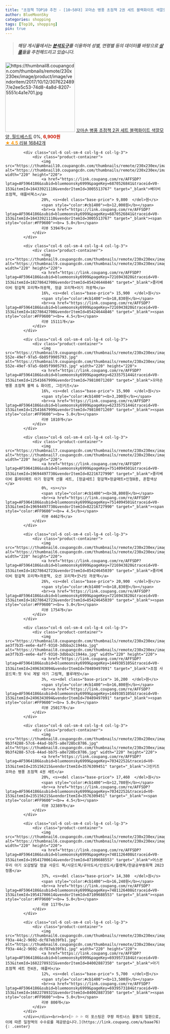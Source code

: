```yaml
---
title: "초점책 TOP10 추천 - [10~50대] 꼬마손 병풍 초점책 2권 세트 블랙화이트 색깔모양, 월드베스트"
author: BlueMoonSky
categories: shopping
tags: [Top10, shopping]
pin: true
---
```


> ##### 해당 게시물에서는 [**분석도구**](https://itemscout.io/)를 이용하여 **성별**, **연령별** 등의 데이터를 바탕으로 [**상품**](https://link.coupang.com/a/baae76)들을 추천해드리고 있습니다.
<div class="container"><div class="row">
            <div class="col-6 col-sm-4 col-lg-4 col-lg-3">
                <div class="product-container">
                    <img src="https://thumbnail8.coupangcdn.com/thumbnails/remote/230x230ex/image/product/image/vendoritem/2017/10/12/3076224897/e2ee5c53-74d8-4a8d-8207-5551c4a1e701.jpg" alt="https://thumbnail8.coupangcdn.com/thumbnails/remote/230x230ex/image/product/image/vendoritem/2017/10/12/3076224897/e2ee5c53-74d8-4a8d-8207-5551c4a1e701.jpg" width="220" height="220">
                    <a href="https://link.coupang.com/re/AFFSDP?lptag=AF5964186&subid=bluemoonsky6999&pageKey=70342254&traceid=V0-153&itemId=235156218&vendorItemId=3576309450" target="_blank">꼬마손 병풍 초점책 2권 세트 블랙화이트 색깔모양, 월드베스트</a>
                    0%, <s></s> 
                    <span style="color:#cb1400"><b>6,900원</b></span>
                    <br><a href="https://link.coupang.com/re/AFFSDP?lptag=AF5964186&subid=bluemoonsky6999&pageKey=70342254&traceid=V0-153&itemId=235156218&vendorItemId=3576309450" target="_blank"><span style="color:#FF9600"><b>★ 4.5</b></span>
                    리뷰 16842개</a>
                </div>
            </div>
            
            <div class="col-6 col-sm-4 col-lg-4 col-lg-3">
                <div class="product-container">
                    <img src="https://thumbnail10.coupangcdn.com/thumbnails/remote/230x230ex/image/vendor_inventory/1940/2d74d337ed40ad725a266ef41bc49179d51fa13c38fafad694ee96cd685a.jpg" alt="https://thumbnail10.coupangcdn.com/thumbnails/remote/230x230ex/image/vendor_inventory/1940/2d74d337ed40ad725a266ef41bc49179d51fa13c38fafad694ee96cd685a.jpg" width="220" height="220">
                    <a href="https://link.coupang.com/re/AFFSDP?lptag=AF5964186&subid=bluemoonsky6999&pageKey=6870526841&traceid=V0-153&itemId=16433921110&vendorItemId=3005513767" target="_blank">베이비 초점책, 애플비북스</a>
                    20%, <s><del class="base-price"> 9,800  </del>원</s> 
                    <span style="color:#cb1400"><b>12,000원</b></span>
                    <br><a href="https://link.coupang.com/re/AFFSDP?lptag=AF5964186&subid=bluemoonsky6999&pageKey=6870526841&traceid=V0-153&itemId=16433921110&vendorItemId=3005513767" target="_blank"><span style="color:#FF9600"><b>★ 5.0</b></span>
                    리뷰 5394개</a>
                </div>
            </div>
            
            <div class="col-6 col-sm-4 col-lg-4 col-lg-3">
                <div class="product-container">
                    <img src="https://thumbnail9.coupangcdn.com/thumbnails/remote/230x230ex/image/vendor_inventory/8216/981e259e3509af84728217eebfc491236ddebeb27799cd04de8b876d151b.jpg" alt="https://thumbnail9.coupangcdn.com/thumbnails/remote/230x230ex/image/vendor_inventory/8216/981e259e3509af84728217eebfc491236ddebeb27799cd04de8b876d151b.jpg" width="220" height="220">
                    <a href="https://link.coupang.com/re/AFFSDP?lptag=AF5964186&subid=bluemoonsky6999&pageKey=7216943820&traceid=V0-153&itemId=18278642700&vendorItemId=85424644846" target="_blank">졸리베이비 헝겊책 꼬리책+까꿍책, 정글 꼬리책+아기 까꿍책</a>
                    16%, <s><del class="base-price"> 15,900  </del>원</s> 
                    <span style="color:#cb1400"><b>18,830원</b></span>
                    <br><a href="https://link.coupang.com/re/AFFSDP?lptag=AF5964186&subid=bluemoonsky6999&pageKey=7216943820&traceid=V0-153&itemId=18278642700&vendorItemId=85424644846" target="_blank"><span style="color:#FF9600"><b>★ 4.5</b></span>
                    리뷰 15111개</a>
                </div>
            </div>
            
            <div class="col-6 col-sm-4 col-lg-4 col-lg-3">
                <div class="product-container">
                    <img src="https://thumbnail9.coupangcdn.com/thumbnails/remote/230x230ex/image/retail/images/2021/12/13/15/5/5b74a8db-552e-49ef-97a5-6b05f9905793.jpg" alt="https://thumbnail9.coupangcdn.com/thumbnails/remote/230x230ex/image/retail/images/2021/12/13/15/5/5b74a8db-552e-49ef-97a5-6b05f9905793.jpg" width="220" height="220">
                    <a href="https://link.coupang.com/re/AFFSDP?lptag=AF5964186&subid=bluemoonsky6999&pageKey=6233575144&traceid=V0-153&itemId=12541667999&vendorItemId=79810071269" target="_blank">꼬마손 병풍 초점책 블랙 & 화이트, 그린키즈</a>
                    16%, <s><del class="base-price"> 15,900  </del>원</s> 
                    <span style="color:#cb1400"><b>3,200원</b></span>
                    <br><a href="https://link.coupang.com/re/AFFSDP?lptag=AF5964186&subid=bluemoonsky6999&pageKey=6233575144&traceid=V0-153&itemId=12541667999&vendorItemId=79810071269" target="_blank"><span style="color:#FF9600"><b>★ 5.0</b></span>
                    리뷰 1810개</a>
                </div>
            </div>
            
            <div class="col-6 col-sm-4 col-lg-4 col-lg-3">
                <div class="product-container">
                    <img src="https://thumbnail7.coupangcdn.com/thumbnails/remote/230x230ex/image/vendor_inventory/2e66/c1c952f84c1cd6db8badeecaa6e28ebe534193999bf535c8443426f9a7b9.png" alt="https://thumbnail7.coupangcdn.com/thumbnails/remote/230x230ex/image/vendor_inventory/2e66/c1c952f84c1cd6db8badeecaa6e28ebe534193999bf535c8443426f9a7b9.png" width="220" height="220">
                    <a href="https://link.coupang.com/re/AFFSDP?lptag=AF5964186&subid=bluemoonsky6999&pageKey=7514094501&traceid=V0-153&itemId=19694497730&vendorItemId=82216727990" target="_blank">졸리베이비 플레이매트 아기 헝겊책 선물 세트, [정글세트] 헝겊책+정글매트+인형8종, 혼합색상</a>
                    0%, <s></s> 
                    <span style="color:#cb1400"><b>38,800원</b></span>
                    <br><a href="https://link.coupang.com/re/AFFSDP?lptag=AF5964186&subid=bluemoonsky6999&pageKey=7514094501&traceid=V0-153&itemId=19694497730&vendorItemId=82216727990" target="_blank"><span style="color:#FF9600"><b>★ 4.5</b></span>
                    리뷰 4462개</a>
                </div>
            </div>
            
            <div class="col-6 col-sm-4 col-lg-4 col-lg-3">
                <div class="product-container">
                    <img src="https://thumbnail6.coupangcdn.com/thumbnails/remote/230x230ex/image/vendor_inventory/9058/7122ec2330dd119b46f83dbc4d9e80370b67b02644909bf52e628dc49ab3.jpg" alt="https://thumbnail6.coupangcdn.com/thumbnails/remote/230x230ex/image/vendor_inventory/9058/7122ec2330dd119b46f83dbc4d9e80370b67b02644909bf52e628dc49ab3.jpg" width="220" height="220">
                    <a href="https://link.coupang.com/re/AFFSDP?lptag=AF5964186&subid=bluemoonsky6999&pageKey=7216943820&traceid=V0-153&itemId=18278642723&vendorItemId=85424645039" target="_blank">졸리베이비 헝겊책 꼬리책+까꿍책, 오션 꼬리책+굿나잇 까꿍책</a>
                    26%, <s><del class="base-price"> 20,900  </del>원</s> 
                    <span style="color:#cb1400"><b>18,830원</b></span>
                    <br><a href="https://link.coupang.com/re/AFFSDP?lptag=AF5964186&subid=bluemoonsky6999&pageKey=7216943820&traceid=V0-153&itemId=18278642723&vendorItemId=85424645039" target="_blank"><span style="color:#FF9600"><b>★ 5.0</b></span>
                    리뷰 1754개</a>
                </div>
            </div>
            
            <div class="col-6 col-sm-4 col-lg-4 col-lg-3">
                <div class="product-container">
                    <img src="https://thumbnail8.coupangcdn.com/thumbnails/remote/230x230ex/image/retail/images/4874950813709493-ae3f7b35-ee6e-4aff-9310-3dbba2c1944a.jpg" alt="https://thumbnail8.coupangcdn.com/thumbnails/remote/230x230ex/image/retail/images/4874950813709493-ae3f7b35-ee6e-4aff-9310-3dbba2c1944a.jpg" width="220" height="220">
                    <a href="https://link.coupang.com/re/AFFSDP?lptag=AF5964186&subid=bluemoonsky6999&pageKey=1449385105&traceid=V0-153&itemId=2496343094&vendorItemId=70489497091" target="_blank">초점 사운드북:첫 두뇌 계발 아기 그림책, 블루래빗</a>
                    3%, <s><del class="base-price"> 16,200  </del>원</s> 
                    <span style="color:#cb1400"><b>16,800원</b></span>
                    <br><a href="https://link.coupang.com/re/AFFSDP?lptag=AF5964186&subid=bluemoonsky6999&pageKey=1449385105&traceid=V0-153&itemId=2496343094&vendorItemId=70489497091" target="_blank"><span style="color:#FF9600"><b>★ 5.0</b></span>
                    리뷰 25017개</a>
                </div>
            </div>
            
            <div class="col-6 col-sm-4 col-lg-4 col-lg-3">
                <div class="product-container">
                    <img src="https://thumbnail8.coupangcdn.com/thumbnails/remote/230x230ex/image/retail/images/1465876253546353-9b3f4288-57c6-44ad-bb75-a8e728bc8786.jpg" alt="https://thumbnail8.coupangcdn.com/thumbnails/remote/230x230ex/image/retail/images/1465876253546353-9b3f4288-57c6-44ad-bb75-a8e728bc8786.jpg" width="220" height="220">
                    <a href="https://link.coupang.com/re/AFFSDP?lptag=AF5964186&subid=bluemoonsky6999&pageKey=70342252&traceid=V0-153&itemId=235156215&vendorItemId=3576309451" target="_blank">그린키즈 꼬마손 병풍 초점책 4권 세트</a>
                    20%, <s><del class="base-price"> 17,460  </del>원</s> 
                    <span style="color:#cb1400"><b>12,780원</b></span>
                    <br><a href="https://link.coupang.com/re/AFFSDP?lptag=AF5964186&subid=bluemoonsky6999&pageKey=70342252&traceid=V0-153&itemId=235156215&vendorItemId=3576309451" target="_blank"><span style="color:#FF9600"><b>★ 4.5</b></span>
                    리뷰 32389개</a>
                </div>
            </div>
            
            <div class="col-6 col-sm-4 col-lg-4 col-lg-3">
                <div class="product-container">
                    <img src="https://thumbnail6.coupangcdn.com/thumbnails/remote/230x230ex/image/vendor_inventory/7675/1675896b1f7d72f11544b89ec03a9479c8c37e2c0c39a37093146cecffdb.jpg" alt="https://thumbnail6.coupangcdn.com/thumbnails/remote/230x230ex/image/vendor_inventory/7675/1675896b1f7d72f11544b89ec03a9479c8c37e2c0c39a37093146cecffdb.jpg" width="220" height="220">
                    <a href="https://link.coupang.com/re/AFFSDP?lptag=AF5964186&subid=bluemoonsky6999&pageKey=7481126408&traceid=V0-153&itemId=19541700614&vendorItemId=87109688553" target="_blank">어스본 우리 아기 오감발달 정글 사운드 북/사운드북/유아도서/인성도서/플랫북/한글공부동화책 2023정품</a>
                    37%, <s><del class="base-price"> 14,380  </del>원</s> 
                    <span style="color:#cb1400"><b>16,240원</b></span>
                    <br><a href="https://link.coupang.com/re/AFFSDP?lptag=AF5964186&subid=bluemoonsky6999&pageKey=7481126408&traceid=V0-153&itemId=19541700614&vendorItemId=87109688553" target="_blank"><span style="color:#FF9600"><b>★ 5.0</b></span>
                    리뷰 117개</a>
                </div>
            </div>
            
            <div class="col-6 col-sm-4 col-lg-4 col-lg-3">
                <div class="product-container">
                    <img src="https://thumbnail6.coupangcdn.com/thumbnails/remote/230x230ex/image/retail/images/2022/11/22/15/2/83ebcb7c-f93a-44c2-9692-dcf87eb39fb1.jpg" alt="https://thumbnail6.coupangcdn.com/thumbnails/remote/230x230ex/image/retail/images/2022/11/22/15/2/83ebcb7c-f93a-44c2-9692-dcf87eb39fb1.jpg" width="220" height="220">
                    <a href="https://link.coupang.com/re/AFFSDP?lptag=AF5964186&subid=bluemoonsky6999&pageKey=6939573184&traceid=V0-153&itemId=16822789321&vendorItemId=84002887350" target="_blank">아기 초점책 세트 전4권, 애플비</a>
                    12%, <s><del class="base-price"> 5,700  </del>원</s> 
                    <span style="color:#cb1400"><b>13,500원</b></span>
                    <br><a href="https://link.coupang.com/re/AFFSDP?lptag=AF5964186&subid=bluemoonsky6999&pageKey=6939573184&traceid=V0-153&itemId=16822789321&vendorItemId=84002887350" target="_blank"><span style="color:#FF9600"><b>★ 5.0</b></span>
                    리뷰 800개</a>
                </div>
            </div>
            </div></div><br><br>[💦 💦 💦 이 포스팅은 쿠팡 파트너스 활동의 일환으로, 이에 따른 일정액의 수수료를 제공받습니다.](https://link.coupang.com/a/baae76){: .center}